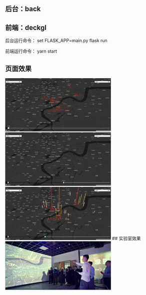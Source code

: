 ## 后台：back  
## 前端：deckgl

后台运行命令：
set FLASK_APP=main.py
flask run

前端运行命令：
yarn start

## 页面效果
<img src="https://github.com/HZ-Zero/Traffic_visualization/blob/master/pic/59eb861e3954b96270e29f4f34c803e.png" alt="image-20200510215456829" style="zoom:33%;" />
<img src="https://github.com/HZ-Zero/Traffic_visualization/blob/master/pic/9a93aee4ea78da4b3092ed830a695b7.png" alt="image-20200510215456829" style="zoom:33%;" />
<img src="https://github.com/HZ-Zero/Traffic_visualization/blob/master/pic/ddbd0dc855310e10b66e0f3f6fc5b47.png" alt="image-20200510215456829" style="zoom:33%;" />
## 实验室效果

<img src="https://github.com/HZ-Zero/Traffic_visualization/blob/master/pic/tra_pic.png" alt="image-20200510215456829" style="zoom:33%;" />
